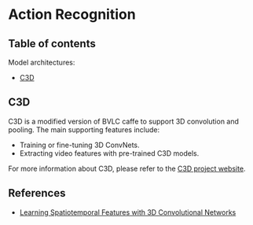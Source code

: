 # Action Recognition

## Table of contents

Model architectures:

- <a href='#c3d'>C3D</a><br>

## C3D

C3D is a modified version of BVLC caffe to support 3D convolution and pooling. The main supporting features include:

- Training or fine-tuning 3D ConvNets.
- Extracting video features with pre-trained C3D models.

For more information about C3D, please refer to the [C3D project website](http://vlg.cs.dartmouth.edu/c3d).

## References

- <a href='https://arxiv.org/pdf/1412.0767.pdf'>Learning Spatiotemporal Features with 3D Convolutional Networks</a><br>
